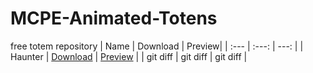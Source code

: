 # MCPE-Animated-Totens
free totem repository
| Name         | Download       |                                                                                                                                                                                                                Preview|
| :---         |     :---:      |          ---: |
| Haunter      | [Download](https://cdn.discordapp.com/attachments/1335670806369538130/1335670960673652826/Haunter_Totem_3d_spiritmcp.mcpack?ex=67ae3304&is=67ace184&hm=b498871027c017a8a9018df2eb750d8b12df92d96885f4093ed9fa84ab97ea6a&)     | [Preview]([https://drive.google.com/file/d/1bzfSGMDvbRXeOGQF8NrJdjY5qxCcQDnI/view?usp=drive_link](https://drive.google.com/file/d/1bzfSGMDvbRXeOGQF8NrJdjY5qxCcQDnI/view?usp=sharing))    |
| git diff     | git diff       | git diff      |
